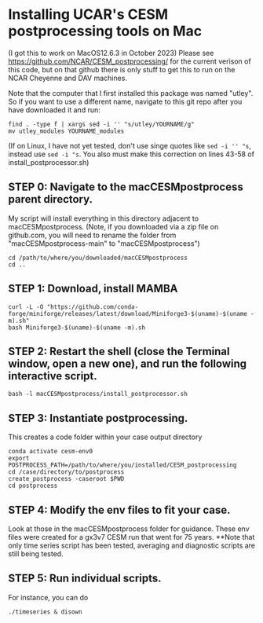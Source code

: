 # Installing UCAR's CESM postprocessing tools on Mac
(I got this to work on MacOS12.6.3 in October 2023)
Please see https://github.com/NCAR/CESM_postprocessing/ for the current verison of this code,
but on that github there is only stuff to get this to run on the NCAR Cheyenne and DAV machines.

Note that the computer that I first installed this package was named "utley". So if you want to use a different name, navigate to this git repo after you have downloaded it and run:
```
find . -type f | xargs sed -i '' "s/utley/YOURNAME/g"
mv utley_modules YOURNAME_modules
```
(If on Linux, I have not yet tested, don't use singe quotes like `sed -i '' "s`, instead use `sed -i "s`. You also must make this correction on lines 43-58 of install_postprocessor.sh)

## STEP 0: Navigate to the macCESMpostprocess parent directory.
My script will install everything in this directory adjacent to macCESMpostprocess.
(Note, if you downloaded via a zip file on github.com, you will need to rename the folder from "macCESMpostprocess-main" to "macCESMpostprocess") 
```
cd /path/to/where/you/downloaded/macCESMpostprocess
cd ..
```

## STEP 1: Download, install MAMBA
```
curl -L -O "https://github.com/conda-forge/miniforge/releases/latest/download/Miniforge3-$(uname)-$(uname -m).sh"
bash Miniforge3-$(uname)-$(uname -m).sh
```
## STEP 2: Restart the shell (close the Terminal window, open a new one), and run the following interactive script.
```
bash -l macCESMpostprocess/install_postprocessor.sh
```

## STEP 3: Instantiate postprocessing.
This creates a code folder within your case output directory
```
conda activate cesm-env0
export POSTPROCESS_PATH=/path/to/where/you/installed/CESM_postprocessing
cd /case/directory/to/postprocess
create_postprocess -caseroot $PWD
cd postprocess
```

## STEP 4: Modify the env files to fit your case. 
Look at those in the macCESMpostprocess folder for guidance.
These env files were created for a gx3v7 CESM run that went for 75 years.
**Note that only time series script has been tested, averaging and diagnostic scripts are still being tested.

## STEP 5: Run individual scripts. 
For instance, you can do
```
./timeseries & disown
```